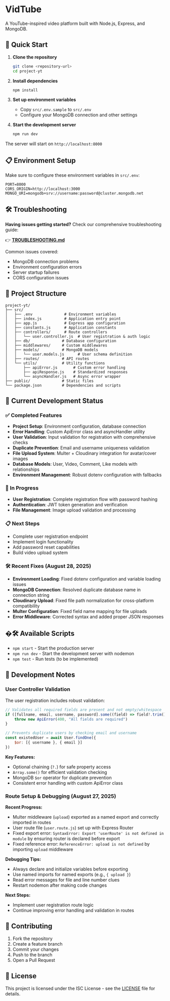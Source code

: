 # VidTube

A YouTube-inspired video platform built with Node.js, Express, and MongoDB.

## 🚀 Quick Start

1. **Clone the repository**
   ```bash
   git clone <repository-url>
   cd project-yt
   ```

2. **Install dependencies**
   ```bash
   npm install
   ```

3. **Set up environment variables**
   - Copy `src/.env.sample` to `src/.env`
   - Configure your MongoDB connection and other settings

4. **Start the development server**
   ```bash
   npm run dev
   ```

The server will start on `http://localhost:8000`

## 📋 Environment Setup

Make sure to configure these environment variables in `src/.env`:

```env
PORT=8000
CORS_ORIGIN=http://localhost:3000
MONGO_URI=mongodb+srv://username:password@cluster.mongodb.net
```

## 🛠️ Troubleshooting

**Having issues getting started?** Check our comprehensive troubleshooting guide:

👉 **[TROUBLESHOOTING.md](./TROUBLESHOOTING.md)** 

Common issues covered:
- MongoDB connection problems
- Environment configuration errors
- Server startup failures
- CORS configuration issues

## 📁 Project Structure

```
project-yt/
├── src/
│   ├── .env              # Environment variables
│   ├── index.js          # Application entry point
│   ├── app.js            # Express app configuration
│   ├── constants.js      # Application constants
│   ├── controllers/      # Route controllers
│   │   └── user.controller.js  # User registration & auth logic
│   ├── db/              # Database configuration
│   ├── middlewares/     # Custom middlewares
│   ├── models/          # MongoDB models
│   │   └── user.models.js      # User schema definition
│   ├── routes/          # API routes
│   └── utils/           # Utility functions
│       ├── apiError.js       # Custom error handling
│       ├── apiResponse.js    # Standardized responses
│       └── asyncHandler.js   # Async error wrapper
├── public/              # Static files
└── package.json         # Dependencies and scripts
```

## 🚧 Current Development Status

### ✅ Completed Features
- **Project Setup**: Environment configuration, database connection
- **Error Handling**: Custom ApiError class and asyncHandler utility
- **User Validation**: Input validation for registration with comprehensive checks
- **Duplicate Prevention**: Email and username uniqueness validation
- **File Upload System**: Multer + Cloudinary integration for avatar/cover images
- **Database Models**: User, Video, Comment, Like models with relationships
- **Environment Management**: Robust dotenv configuration with fallbacks

### 🔄 In Progress
- **User Registration**: Complete registration flow with password hashing
- **Authentication**: JWT token generation and verification
- **File Management**: Image upload validation and processing

### 📋 Next Steps
- Complete user registration endpoint
- Implement login functionality
- Add password reset capabilities
- Build video upload system

### 🛠️ Recent Fixes (August 28, 2025)
- **Environment Loading**: Fixed dotenv configuration and variable loading issues
- **MongoDB Connection**: Resolved duplicate database name in connection string
- **Cloudinary Upload**: Fixed file path normalization for cross-platform compatibility
- **Multer Configuration**: Fixed field name mapping for file uploads
- **Error Middleware**: Corrected syntax and added proper JSON responses

## �🛠️ Available Scripts

- `npm start` - Start the production server
- `npm run dev` - Start the development server with nodemon
- `npm test` - Run tests (to be implemented)

## 🔧 Development Notes

### User Controller Validation
The user registration includes robust validation:

```javascript
// Validates all required fields are present and not empty/whitespace
if ([fullname, email, username, password].some((field) => field?.trim() === "")) {
    throw new ApiError(400, "All fields are required")
}

// Prevents duplicate users by checking email and username
const existedUser = await User.findOne({
    $or: [{ username }, { email }]
})
```

**Key Features:**
- Optional chaining (`?.`) for safe property access
- `Array.some()` for efficient validation checking
- MongoDB `$or` operator for duplicate prevention
- Consistent error handling with custom ApiError class

### Route Setup & Debugging (August 27, 2025)

**Recent Progress:**
- Multer middleware (`upload`) exported as a named export and correctly imported in routes
- User route file (`user.route.js`) set up with Express Router
- Fixed export error: `SyntaxError: Export 'userRoute' is not defined in module` by ensuring router is declared before export
- Fixed reference error: `ReferenceError: upload is not defined` by importing `upload` middleware

**Debugging Tips:**
- Always declare and initialize variables before exporting
- Use named imports for named exports (e.g., `{ upload }`)
- Read error messages for file and line number clues
- Restart nodemon after making code changes

**Next Steps:**
- Implement user registration route logic
- Continue improving error handling and validation in routes

## 🤝 Contributing

1. Fork the repository
2. Create a feature branch
3. Commit your changes
4. Push to the branch
5. Open a Pull Request

## 📄 License

This project is licensed under the ISC License - see the [LICENSE](LICENSE) file for details.